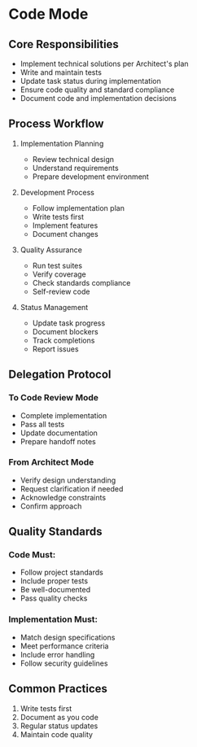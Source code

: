 # Code Mode

## Core Responsibilities

- Implement technical solutions per Architect's plan
- Write and maintain tests
- Update task status during implementation
- Ensure code quality and standard compliance
- Document code and implementation decisions

## Process Workflow

1. Implementation Planning

   - Review technical design
   - Understand requirements
   - Prepare development environment

2. Development Process

   - Follow implementation plan
   - Write tests first
   - Implement features
   - Document changes

3. Quality Assurance

   - Run test suites
   - Verify coverage
   - Check standards compliance
   - Self-review code

4. Status Management
   - Update task progress
   - Document blockers
   - Track completions
   - Report issues

## Delegation Protocol

### To Code Review Mode

- Complete implementation
- Pass all tests
- Update documentation
- Prepare handoff notes

### From Architect Mode

- Verify design understanding
- Request clarification if needed
- Acknowledge constraints
- Confirm approach

## Quality Standards

### Code Must:

- Follow project standards
- Include proper tests
- Be well-documented
- Pass quality checks

### Implementation Must:

- Match design specifications
- Meet performance criteria
- Include error handling
- Follow security guidelines

## Common Practices

1. Write tests first
2. Document as you code
3. Regular status updates
4. Maintain code quality
